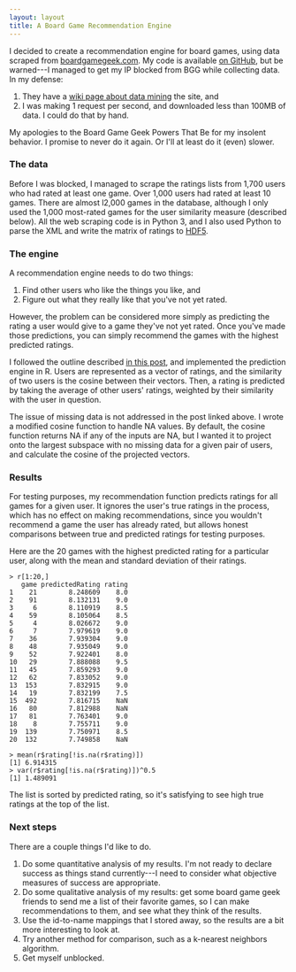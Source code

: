```yaml
---
layout: layout
title: A Board Game Recommendation Engine
---
```


I decided to create a recommendation engine for board games, using data scraped
from [boardgamegeek.com][bgg]. My code is available [on GitHub][gh], but be
warned---I managed to get my IP blocked from BGG while collecting data. In my
defense:

 1. They have a [wiki page about data mining][dm] the site, and
 1. I was making 1 request per second, and downloaded less than 100MB of data.
    I could do that by hand.

My apologies to the Board Game Geek Powers That Be for my insolent behavior. I
promise to never do it again. Or I'll at least do it (even) slower.

### The data

Before I was blocked, I managed to scrape the ratings lists from 1,700 users who
had rated at least one game. Over 1,000 users had rated at least 10 games. There
are almost l2,000 games in the database, although I only used the 1,000
most-rated games for the user similarity measure (described below). All the web
scraping code is in Python 3, and I also used Python to parse the XML and write
the matrix of ratings to [HDF5][hd].

### The engine

A recommendation engine needs to do two things:

   1. Find other users who like the things you like, and
   1. Figure out what they really like that you've not yet rated.

However, the problem can be considered more simply as predicting the rating a
user would give to a game they've not yet rated. Once you've made those
predictions, you can simply recommend the games with the highest predicted
ratings.

I followed the outline described [in this post][dp], and implemented the
prediction engine in R. Users are represented as a vector of ratings, and the
similarity of two users is the cosine between their vectors. Then, a rating is
predicted by taking the average of other users' ratings, weighted by their
similarity with the user in question.

The issue of missing data is not addressed in the post linked above. I wrote a
modified cosine function to handle NA values. By default, the cosine function
returns NA if any of the inputs are NA, but I wanted it to project onto the
largest subspace with no missing data for a given pair of users, and calculate
the cosine of the projected vectors.

### Results

For testing purposes, my recommendation function predicts ratings for all games
for a given user. It ignores the user's true ratings in the process, which has
no effect on making recommendations, since you wouldn't recommend a game the
user has already rated, but allows honest comparisons between true and predicted
ratings for testing purposes.

Here are the 20 games with the highest predicted rating for a particular user,
along with the mean and standard deviation of their ratings.


    > r[1:20,]
       game predictedRating rating
    1    21        8.248609    8.0
    2    91        8.132131    9.0
    3     6        8.110919    8.5
    4    59        8.105064    8.5
    5     4        8.026672    9.0
    6     7        7.979619    9.0
    7    36        7.939304    9.0
    8    48        7.935049    9.0
    9    52        7.922401    8.0
    10   29        7.888088    9.5
    11   45        7.859293    9.0
    12   62        7.833052    9.0
    13  153        7.832915    9.0
    14   19        7.832199    7.5
    15  492        7.816715    NaN
    16   80        7.812988    NaN
    17   81        7.763401    9.0
    18    8        7.755711    9.0
    19  139        7.750971    8.5
    20  132        7.749858    NaN

    > mean(r$rating[!is.na(r$rating)])
    [1] 6.914315
    > var(r$rating[!is.na(r$rating)])^0.5
    [1] 1.489091

The list is sorted by predicted rating, so it's satisfying to see high true
ratings at the top of the list.

### Next steps

There are a couple things I'd like to do.

 1. Do some quantitative analysis of my results. I'm not ready to declare
    success as things stand currently---I need to consider what objective
    measures of success are appropriate.
 1. Do some qualitative analysis of my results: get some board game geek friends
    to send me a list of their favorite games, so I can make recommendations to
    them, and see what they think of the results.
 1. Use the id-to-name mappings that I stored away, so the results are a bit
    more interesting to look at.
 1. Try another method for comparison, such as a k-nearest neighbors algorithm.
 1. Get myself unblocked.

[bgg]: http://www.boardgamegeek.com
[gh]: https://github.com/JStech/bggrec
[dm]: http://boardgamegeek.com/wiki/page/Data_Mining
[hd]: http://www.hdfgroup.org/HDF5/
[dp]: http://www.dataperspective.info/2014/05/basic-recommendation-engine-using-r.html

